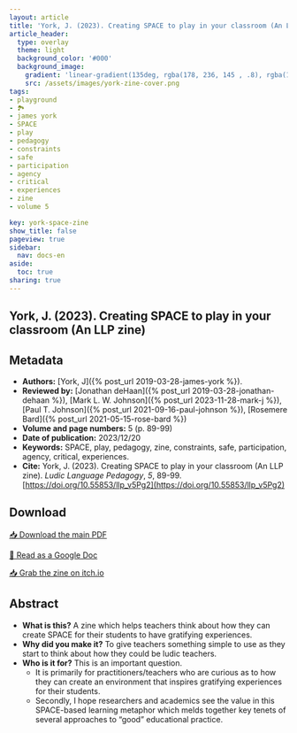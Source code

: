 ```yaml
---
layout: article
title: 'York, J. (2023). Creating SPACE to play in your classroom (An LLP zine)'
article_header:
  type: overlay
  theme: light
  background_color: '#000'
  background_image:
    gradient: 'linear-gradient(135deg, rgba(178, 236, 145 , .8), rgba(147, 81, 182, .8))'
    src: /assets/images/york-zine-cover.png
tags:
- playground
- 🏞
- james york
- SPACE
- play
- pedagogy 
- constraints
- safe
- participation
- agency
- critical
- experiences
- zine
- volume 5

key: york-space-zine
show_title: false
pageview: true
sidebar:
  nav: docs-en
aside:
  toc: true
sharing: true
---
```


<head>
<meta name="citation_title" content="Creating SPACE to play in your classroom (An LLP zine)">
<meta name="citation_author" content="York, James">
<meta name="citation_publication_date" content="2023/12/20">
<meta name="citation_journal_title" content="Ludic Language Pedagogy">
<meta name="citation_volume" content="5">
<meta name="citation_firstpage" content="89">
<meta name="citation_lastpage" content="99">
<meta name="citation_pdf_url" content="https://llpjournal.org/assets/publication-pdfs/york-freedom-to-play-with-SPACE-zine.pdf">
</head>


## York, J. (2023). Creating SPACE to play in your classroom (An LLP zine)
<!--more-->

## Metadata

- **Authors:** [York, J]({% post_url 2019-03-28-james-york %}).
- **Reviewed by:** [Jonathan deHaan]({% post_url 2019-03-28-jonathan-dehaan %}), [Mark L. W. Johnson]({% post_url 2023-11-28-mark-j %}), [Paul T. Johnson]({% post_url 2021-09-16-paul-johnson %}), [Rosemere Bard]({% post_url 2021-05-15-rose-bard %})
- **Volume and page numbers:** 5 (p. 89-99)
- **Date of publication:** 2023/12/20
- **Keywords:** SPACE, play, pedagogy, zine, constraints, safe, participation, agency, critical, experiences.
- **Cite:** York, J. (2023). Creating SPACE to play in your classroom (An LLP zine). *Ludic Language Pedagogy*, *5*, 89-99. [https://doi.org/10.55853/llp_v5Pg2](https://doi.org/10.55853/llp_v5Pg2)

## Download

<a class="button button--action button--rounded button--lg" href="/assets/publication-pdfs/york-freedom-to-play-with-SPACE-zine.pdf"><i class="fas fa-file-download"></i> 📥 Download the main PDF </a>


<a class="button button--action button--rounded button--lg" href="https://docs.google.com/document/d/1zyqEjpFvrc3-wjLL7RbhZL3hECUbfTwDrAy-uTUqu3U/edit?usp=sharing"><i class="fas fa-file-download"></i> 📝 Read as a Google Doc </a>

<a class="button button--action button--rounded button--lg" href="https://llpjournal.itch.io/creating-space-to-play-in-your-classroom-llp02"><i class="fas fa-file-download"></i> 📥 Grab the zine on itch.io </a>

## Abstract

- **What is this?** A zine which helps teachers think about how they can create SPACE for their students to have gratifying experiences.
- **Why did you make it?** To give teachers something simple to use as they start to think about how they could be ludic teachers.
- **Who is it for?** This is an important question. 
  - It is primarily for practitioners/teachers who are curious as to how they can create an environment that inspires gratifying experiences for their students.
  - Secondly, I hope researchers and academics see the value in this SPACE-based learning metaphor which melds together key tenets of several approaches to “good” educational practice.
